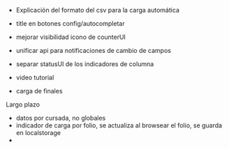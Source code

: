 * Explicación del formato del csv para la carga automática
* title en  botones config/autocompletar
* mejorar visibilidad icono de counterUI
* unificar api para notificaciones de cambio de campos
* separar statusUI de los indicadores de columna


* video tutorial
* carga de finales

Largo plazo

* datos por cursada, no globales
* indicador de carga por folio, se actualiza al browsear el folio, se guarda en localstorage
* 